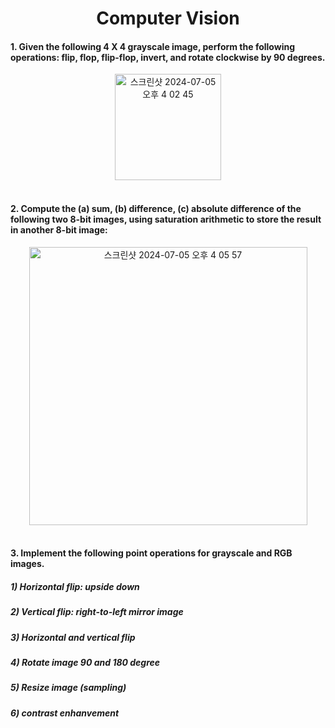 <h1 align="center">Computer Vision</h1>

#### 1.	Given the following 4 X 4 grayscale image, perform the following operations: flip, flop, flip-flop, invert, and rotate clockwise by 90 degrees.
<div align="center">
  <img width="170" alt="스크린샷 2024-07-05 오후 4 02 45" src="https://github.com/K-Hyeon/Algorithm_Study/assets/63723227/3279f7c8-6f82-4088-98d0-c8c984384ff8">
</div>
<br>

#### 2.	Compute the (a) sum, (b) difference, (c) absolute difference of the following two 8-bit images, using saturation arithmetic to store the result in another 8-bit image:
<div align="center">
  <img width="445" alt="스크린샷 2024-07-05 오후 4 05 57" src="https://github.com/K-Hyeon/Algorithm_Study/assets/63723227/78d48a56-6e0a-44f8-9596-c8e13ba02635">
</div>
<br>

#### 3.	Implement the following point operations for grayscale and RGB images.
##### 1) Horizontal flip: upside down
##### 2) Vertical flip: right-to-left mirror image
##### 3) Horizontal and vertical flip
##### 4) Rotate image 90 and 180 degree
##### 5) Resize image (sampling)
##### 6) contrast enhanvement

